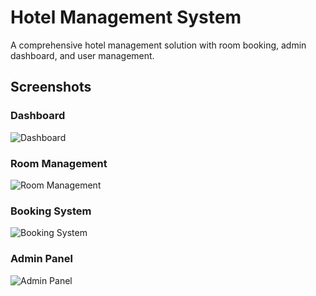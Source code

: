 # Hotel Management System

A comprehensive hotel management solution with room booking, admin dashboard, and user management.

## Screenshots

### Dashboard
![Dashboard](screenshots/dashboard.png)

### Room Management
![Room Management](screenshots/rooms.png)

### Booking System
![Booking System](screenshots/booking.png)

### Admin Panel
![Admin Panel](screenshots/admin.png)
